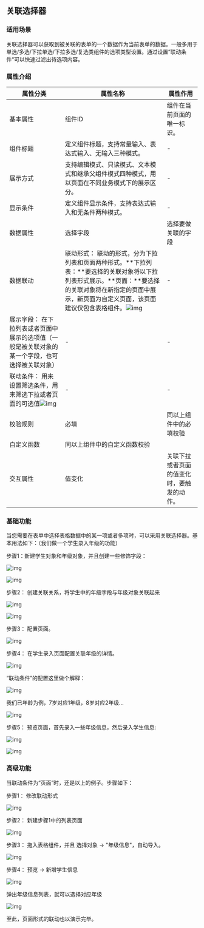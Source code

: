 ## **关联选择器** 

### **适用场景**

关联选择器可以获取到被关联的表单的一个数据作为当前表单的数据。一般多用于单选/多选/下拉单选/下拉多选/复选类组件的选项类型设置。通过设置”联动条件“可以快速过滤出待选项内容。

### **属性介绍**

| 属性分类                                                     | 属性名称                                                     | 属性作用                                   |
| ------------------------------------------------------------ | ------------------------------------------------------------ | ------------------------------------------ |
| 基本属性                                                     | 组件ID                                                       | 组件在当前页面的唯一标识。                 |
| 组件标题                                                     | 定义组件标题，支持常量输入、表达式输入、无输入三种模式。   |          -                                  |
| 展示方式                                                     | 支持编辑模式、只读模式、文本模式和继承父组件模式四种模式，用以页面在不同业务模式下的展示区分。 |         -                                   |
| 显示条件                                                     | 定义组件显示条件，支持表达式输入和无条件两种模式。           |                      -                      |
| 数据属性                                                     | 选择字段                                                     | 选择要做关联的字段                         |
| 数据联动                                                     | 联动形式： 联动的形式，分为下拉列表和页面两种形式。**下拉列表：**要选择的关联对象将以下拉列表形式展示。**页面：**要选择的关联对象将在新指定的页面中展示，新页面为自定义页面，该页面建议仅包含表格组件。![img](https://main.qcloudimg.com/raw/40cee0232241d87455c43cf59e77c607.png) |      -                                      |
| 展示字段： 在下拉列表或者页面中展示的选项值（一般是被关联对象的某一个字段，也可选择被关联对象） |                              -                                |                -                            |
| 联动条件： 用来设置筛选条件，用来筛选下拉或者页面的可选值![img](https://main.qcloudimg.com/raw/769aa808275886905b57cb9f0d254e06.png) |     -                                                         |                         -                   |
| 校验规则                                                     | 必填                                                         | 同以上组件中的必填校验                     |
| 自定义函数                                                   | 同以上组件中的自定义函数校验                                 |                                            |
| 交互属性                                                     | 值变化                                                       | 关联下拉或者页面的值变化时，要触发的动作。 |



### **基础功能**

当您需要在表单中选择表格数据中的某一项或者多项时，可以采用关联选择器。基本用法如下：（我们做一个学生录入年级的功能）

步骤1：新建学生对象和年级对象，并且创建一些修饰字段：

![img](https://main.qcloudimg.com/raw/85ebafc2a430cffb807cddce0f05565a.png)

![img](https://main.qcloudimg.com/raw/f2c817577e8b8541afee23d2d6d84189.png)

步骤2： 创建关联关系，将学生中的年级字段与年级对象关联起来

![img](https://main.qcloudimg.com/raw/e140e41a03255935764033415262b1c8.png)

![img](https://main.qcloudimg.com/raw/4f9d0c5dae4ba3fd972d13b73671ee2e.png)

步骤3： 配置页面。

![img](https://main.qcloudimg.com/raw/ed4bc3b52e8843f5884c2b4447a148b4.png)

步骤4： 在学生录入页面配置关联年级的详情。

![img](https://main.qcloudimg.com/raw/7eb1b074fbd5855ba57af56ba2801e2a.png)

“联动条件”的配置这里做个解释：

![img](https://main.qcloudimg.com/raw/d3501b0185b602c5d9546f65277941b1.png)

我们已年龄为例，7岁对应1年级，8岁对应2年级...

![img](https://main.qcloudimg.com/raw/6c1f424ea96674c8cef1f2b536973b4e.png)

步骤5： 预览页面，首先录入一些年级信息，然后录入学生信息:

![img](https://main.qcloudimg.com/raw/e46888d4f3c0a81f2aea9cff79096d02.png)

![img](https://main.qcloudimg.com/raw/e839aaec462c11bd4f04047a7d4b3e9d.png)



### **高级功能**

当联动条件为“页面”时，还是以上的例子。步骤如下：

步骤1： 修改联动形式

![img](https://main.qcloudimg.com/raw/40a237a434de6e14c79055c937f54906.png)

步骤2： 新建步骤1中的列表页面

![img](https://main.qcloudimg.com/raw/9abb2c11c90bdac8ba44c3f1d02b620a.png)



步骤3： 拖入表格组件，并且 选择对象 -> "年级信息"，自动导入。

![img](https://main.qcloudimg.com/raw/f097ae9d05ef906581cf12013f52b175.png)

步骤4： 预览 -> 新增学生信息

![img](https://main.qcloudimg.com/raw/632f65fd561b471d5889cf274034e946.png)

弹出年级信息列表，就可以选择对应年级

![img](https://main.qcloudimg.com/raw/f30fdb3471040c62d19a8561364eb900.png)

至此，页面形式的联动也以演示完毕。
